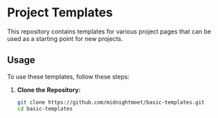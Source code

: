 # Project Templates

This repository contains templates for various project pages that can be used as a starting point for new projects.

## Usage

To use these templates, follow these steps:

1. **Clone the Repository:**
   ```bash
   git clone https://github.com/midnightmoet/basic-templates.git
   cd basic-templates
